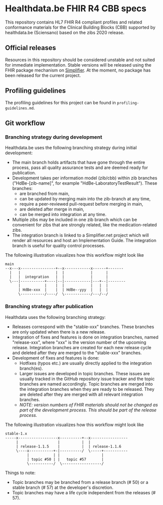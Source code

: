 # Healthdata.be FHIR R4 CBB specs

This repository contains HL7 FHIR R4 compliant profiles and related conformance materials for the Clinical Building Blocks (CBB) supported by healthdata.be (Sciensano) based on the zibs 2020 release.

## Official releases

Resources in this repository should be considered unstable and not suited for immediate implementation. Stable versions will be released using the FHIR package mechanism on [Simplifier](https://simplifier.net/packages). At the moment, no package has been released for the current project.

## Profiling guidelines

The profiling guidelines for this project can be found in `profiling-guidelines.md`.

## Git workflow
### Branching strategy during development
Healthdata.be uses the following branching strategy during initial development:
* The main branch holds artifacts that have gone through the entire process, pass all quality assurance tests and are deemed ready for publication. 
* Development takes per information model (zib/cbb) within zib branches ("HdBe-[zib-name]", for example "HdBe-LaboratoryTestResult"). These branches:
    * are branched from main,
    * can be updated by merging main into the zib-branch at any time,
    * require a peer-reviewed pull-request before merging in main,
    * are deleted after merge in main, 
    * can be merged into integration at any time.  
* Multiple zibs may be included in one zib branch which can be convenient for zibs that are strongly related, like the medication-related zibs.
* The integration branch is linked to a Simplifier.net project which will render all resources and host an Implementation Guide. The integration branch is useful for quality control processes.

The following illustration visualizes how this workflow might look like
```
main
--x---x----------------+--x------------x------+-------
  |   |                |  |            |      |
  |   |  integration   |  |            |      |
  \---|-----------+----|--|------------|---+--|--------
      |           |    |  |            |   |  |  
      | HdBe-xxx  |    |  | HdBe--yyy  |   |  |
      \-----------/----/  \------------/---/--/
```

### Branching strategy after publication
Healthdata uses the following branching strategy:
* Releases correspond with the "stable-xxx" branches. These branches are only updated when there is a new release.
* Integration of fixes and features is done on integration branches, named "release-xxx", where "xxx" is the version number of the upcoming release. Integration branches are created for each new release cycle and deleted after they are merged to the "stable-xxx" branches.
* Development of fixes and features is done:
	* Hotfixes (typos etc.) are usually directly applied to the integration branch(es).
	* Larger issues are developed in topic branches. These issues are usually tracked in the GitHub repository issue tracker and the topic branches are named accordingly. Topic branches are merged into the integration branches when they are ready to be released. They are deleted after they are merged with all relevant integration branches.
	* _NOTE: version numbers of FHIR materials should not be changed as part of the development process. This should be part of the release process._

The following illustration visualizes how this workflow might look like
```
stable-1.x
-----x------------------x----------+--x-----------------
     |                  |          |  |
     | release-1.1.5    |          |  | release-1.1.6
     \----x-----------+-|----------/  \-----+-----------
          |           | |                   |
          | topic #50 | |   topic #57       |
          \-----------/  \------------------/
```
Things to note:
* Topic branches may be branched from a release branch (# 50) or a stable branch (# 57) at the developer's discretion.
* Topic branches may have a life cycle independent from the releases (# 57).
